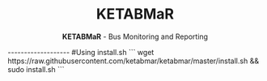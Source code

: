 <h1 align="center">
  KETABMaR
</h1>
<p align="center">
  <b>KETABMaR</b> - Bus Monitoring and Reporting 
</p>
-------------------
#Using install.sh
```
wget https://raw.githubusercontent.com/ketabmar/ketabmar/master/install.sh && sudo install.sh
```
